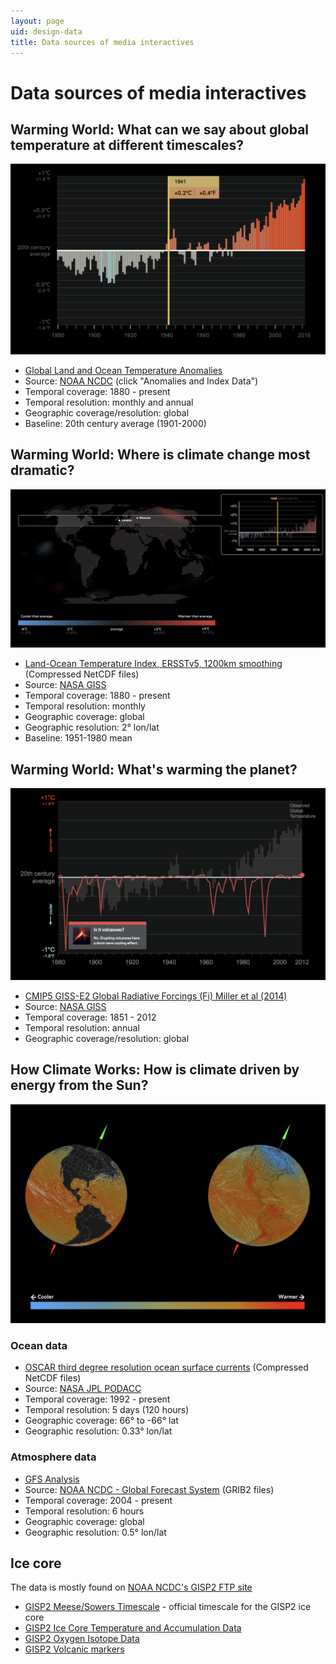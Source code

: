 ```yaml
---
layout: page
uid: design-data
title: Data sources of media interactives
---
```


# Data sources of media interactives

## Warming World: What can we say about global temperature at different timescales?

![Warming World: What can we say about global temperature at different timescales?](../assets/screenshots/ww_timescales.png)

- [Global Land and Ocean Temperature Anomalies](https://www.ncdc.noaa.gov/cag/global/time-series/globe/land_ocean/p12/12/1880-2018.csv)
- Source: [NOAA NCDC](https://www.ncdc.noaa.gov/monitoring-references/faq/anomalies.php) (click "Anomalies and Index Data")
- Temporal coverage: 1880 - present
- Temporal resolution: monthly and annual
- Geographic coverage/resolution: global
- Baseline: 20th century average (1901-2000)

## Warming World: Where is climate change most dramatic?

![Warming World: What can we say about global temperature at different timescales?](../assets/screenshots/ww_regions.png)

- [Land-Ocean Temperature Index, ERSSTv5, 1200km smoothing](https://data.giss.nasa.gov/gistemp/) (Compressed NetCDF files)
- Source: [NASA GISS](https://data.giss.nasa.gov/gistemp/)
- Temporal coverage: 1880 - present
- Temporal resolution: monthly
- Geographic coverage: global
- Geographic resolution: 2° lon/lat
- Baseline: 1951-1980 mean

## Warming World: What's warming the planet?

![Warming World: What can we say about global temperature at different timescales?](../assets/screenshots/ww_forcings.png)

- [CMIP5 GISS-E2 Global Radiative Forcings (Fi) Miller et al (2014)](https://data.giss.nasa.gov/modelforce/Fi_Miller_et_al14_upd.txt)
- Source: [NASA GISS](https://data.giss.nasa.gov/modelforce/)
- Temporal coverage: 1851 - 2012
- Temporal resolution: annual
- Geographic coverage/resolution: global

## How Climate Works: How is climate driven by energy from the Sun?

![Warming World: What can we say about global temperature at different timescales?](../assets/screenshots/hcw_sun.png)

### Ocean data

- [OSCAR third degree resolution ocean surface currents](https://podaac.jpl.nasa.gov/dataset/OSCAR_L4_OC_third-deg) (Compressed NetCDF files)
- Source: [NASA JPL PODACC](https://podaac.jpl.nasa.gov/dataset/OSCAR_L4_OC_third-deg)
- Temporal coverage: 1992 - present
- Temporal resolution: 5 days (120 hours)
- Geographic coverage: 66° to -66° lat
- Geographic resolution: 0.33° lon/lat

### Atmosphere data

- [GFS Analysis](https://nomads.ncdc.noaa.gov/data/gfsanl/)
- Source: [NOAA NCDC - Global Forecast System](https://www.ncdc.noaa.gov/data-access/model-data/model-datasets/global-forcast-system-gfs) (GRIB2 files)
- Temporal coverage: 2004 - present
- Temporal resolution: 6 hours
- Geographic coverage: global
- Geographic resolution: 0.5° lon/lat

## Ice core

The data is mostly found on [NOAA NCDC's GISP2 FTP site](ftp://ftp.ncdc.noaa.gov/pub/data/paleo/icecore/greenland/summit/gisp2/)

- [GISP2 Meese/Sowers Timescale](ftp://ftp.ncdc.noaa.gov/pub/data/paleo/icecore/greenland/summit/gisp2/depthage/gisp2age.txt) - official timescale for the GISP2 ice core
- [GISP2 Ice Core Temperature and Accumulation Data](ftp://ftp.ncdc.noaa.gov/pub/data/paleo/icecore/greenland/summit/gisp2/isotopes/gisp2_temp_accum_alley2000.txt)
- [GISP2 Oxygen Isotope Data](ftp://ftp.ncdc.noaa.gov/pub/data/paleo/icecore/greenland/summit/gisp2/isotopes/gispd18o.txt)
- [GISP2 Volcanic markers](ftp://ftp.ncdc.noaa.gov/pub/data/paleo/icecore/greenland/summit/gisp2/chem/volcano.txt)
